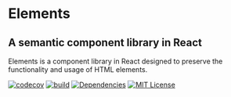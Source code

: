 # Elements
## A semantic component library in React

Elements is a component library in React designed to preserve the functionality and usage of HTML elements. 

[![codecov][codecov-badge]][codecov]
[![build][build-badge]][build]
[![Dependencies][dependencyci-badge]][dependencyci]
[![MIT License][license-badge]][license]


[codecov-badge]: https://codecov.io/gh/patrickrauls/elements/branch/master/graph/badge.svg
[codecov]: https://codecov.io/gh/patrickrauls/elements
[build-badge]: https://travis-ci.org/patrickrauls/elements.svg
[build]: https://travis-ci.org/patrickrauls/elements
[dependencyci-badge]: https://dependencyci.com/github/patrickrauls/elements/badge
[dependencyci]: https://dependencyci.com/github/patrickrauls/elements
[license-badge]: https://img.shields.io/badge/License-MIT-green.svg
[license]: https://github.com/patrickrauls/elements/blob/master/other/LICENSE